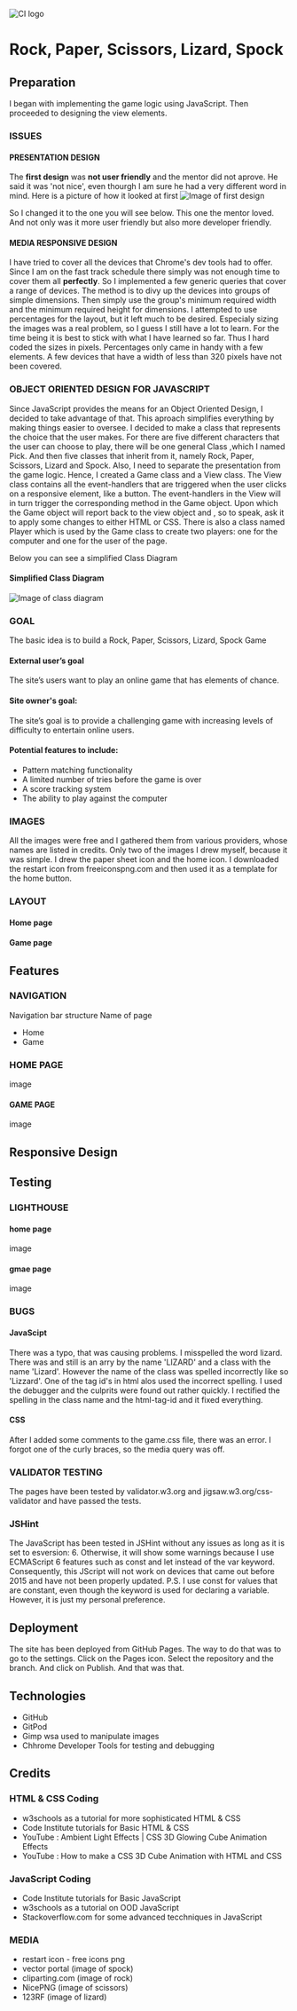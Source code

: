 ![CI logo](https://codeinstitute.s3.amazonaws.com/fullstack/ci_logo_small.png)


# Rock, Paper, Scissors, Lizard, Spock
## Preparation
I began with implementing the game logic using JavaScript. Then proceeded to designing the view elements.
 
### ISSUES
#### PRESENTATION DESIGN
The **first design** was **not user friendly** and the mentor did not aprove. He said it was 'not nice', even thourgh I am sure he had a very different word in mind. Here is a picture of how it looked at first
![Image of first design](./assets/images/documentation/first_design.jpg)

So I changed it to the one you will see below. This one the mentor loved. And not only was it more user friendly but also more developer friendly.

#### MEDIA RESPONSIVE DESIGN
I have tried to cover all the devices that Chrome's dev tools had to offer. Since I am on the fast track schedule there simply was not enough time to cover them all **perfectly**. So I implemented a few generic queries that cover a range of devices. The method is to divy up the devices into groups of simple dimensions. Then simply use the group's minimum required width and the minimum required height for dimensions. 
I attempted to use percentages for the layout, but it left much to be desired. Especialy sizing the images was a real problem, so I guess I still have a lot to learn. For the time being it is best to stick with what I have learned so far. Thus I hard coded the sizes in pixels. Percentages only came in handy with a few elements. 
A few devices that have a width of less than 320 pixels have not been covered.

### OBJECT ORIENTED DESIGN FOR JAVASCRIPT
Since JavaScript provides the means for an Object Oriented Design, I decided to take advantage of that. This aproach simplifies everything by making things easier to oversee. I decided to make a class that represents the choice that the user makes. For there are five different characters that the user can choose to play, there will be one general Class ,which I named Pick. And then five classes that inherit from it, namely Rock, Paper, Scissors, Lizard and Spock.
Also, I need to separate the presentation from the game logic. Hence, I created a Game class and a View class. The View class contains all the event-handlers that are triggered when the user clicks on a responsive element, like a button. The event-handlers in the View will in turn trigger the corresponding method in the Game object. Upon which the Game object will report back to the view object and , so to speak, ask it to apply some changes to either HTML or CSS. There is also a class named Player which is used by the Game class to create two players: one for the computer and one for the user of the page. 

Below you can see a simplified Class Diagram

#### Simplified Class Diagram
![Image of class diagram](./assets/images/documentation/class-diagram.webp)
### GOAL
The basic idea is to build a Rock, Paper, Scissors, Lizard, Spock Game
#### External user’s goal
The site’s users want to play an online game that has elements of chance.
#### Site owner's goal:
The site’s goal is to provide a challenging game with increasing levels of difficulty to entertain online users.
#### Potential features to include:
- Pattern matching functionality
- A limited number of tries before the game is over
- A score tracking system
- The ability to play against the computer
### IMAGES
All the images were free and I gathered them from various providers, whose names are listed in credits. Only two of the images I drew myself, because it was simple. I drew the paper sheet icon and the home icon. I downloaded the restart icon from freeiconspng.com and then used it as a template for the home button.
### LAYOUT

#### Home page

#### Game page

## Features

### NAVIGATION


Navigation bar structure
Name of page
- Home
- Game
### HOME PAGE
image
#### GAME PAGE
image

## Responsive Design
## Testing
### LIGHTHOUSE

#### home page
image
#### gmae page
image
### BUGS
#### JavaScipt
There was a typo, that was causing problems. I misspelled the word lizard. There was and still is an arry by the name 'LIZARD' and a class with the name 'Lizard'. However the name of the class was spelled incorrectly like so 'Lizzard'. One of the tag id's in html alos used the incorrect spelling. I used the debugger and the culprits were found out rather quickly. I rectified the spelling in the class name and the html-tag-id and it fixed everything.
#### CSS
After I added some comments to the game.css file, there was an error. I forgot one of the curly braces, so the media query was off. 

### VALIDATOR TESTING
The pages have been tested by validator.w3.org and jigsaw.w3.org/css-validator and have passed the tests.
### JSHint 
The JavaScript has been tested in JSHint without any issues as long as it is set to esversion: 6. Otherwise, it will show some warnings because I use ECMAScript 6 features such as const and let instead of the var keyword. Consequently, this JScript will not work on devices that came out before 2015 and have not been properly updated. 
P.S. I use const for values that are constant, even though the keyword is used for 
declaring a variable. However, it is just my personal preference.
## Deployment
The site has been deployed from GitHub Pages. The way to do that was to go to the settings. Click on the Pages icon. Select the repository and the branch. And click on Publish. And that was that.
## Technologies
- GitHub
- GitPod
- Gimp wsa used to manipulate images
- Chhrome Developer Tools for testing and debugging

## Credits
### HTML & CSS Coding
- w3schools as a tutorial for more sophisticated HTML & CSS
- Code Institute tutorials for Basic HTML & CSS 
- YouTube : Ambient Light Effects | CSS 3D Glowing Cube Animation Effects
- YouTube : How to make a CSS 3D Cube Animation with HTML and CSS

### JavaScript Coding
- Code Institute tutorials for Basic JavaScript
- w3schools as a tutorial on OOD JavaScript
- Stackoverflow.com for some advanced tecchniques in JavaScript

### MEDIA
- restart icon - free icons png
- vector portal (image of spock)
- cliparting.com (image of rock)
- NicePNG (image of scissors)
- 123RF (image of lizard)